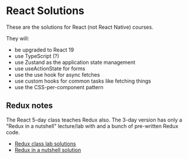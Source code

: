 # React Solutions

These are the solutions for React (not React Native) courses.

They will:
- be upgraded to React 19
- use TypeScript (?)
- use Zustand as the application state management
- use useActionState for forms
- use the use hook for async fetches
- use custom hooks for common tasks like fetching things
- use the CSS-per-component pattern

## Redux notes
The React 5-day class teaches Redux also. The 3-day version has only a "Redux in a nutshell" lecture/lab with and a bunch of pre-written Redux code. 
- [Redux class lab solutions](Redux)
- [Redux in a nutshell solution](030-Redux-in-a-nutshell)
